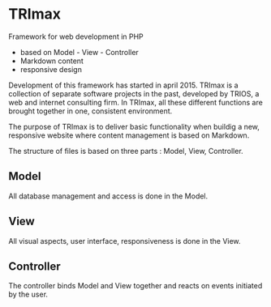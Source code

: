 # TRImax

Framework for web development in PHP 

- based on Model - View - Controller
- Markdown content
- responsive design

Development of this framework has started in april 2015. TRImax is a collection of separate software projects in the past, developed by TRIOS, a web and internet consulting firm. In TRImax, all these different functions are brought together in one, consistent environment. 

The purpose of TRImax is to deliver basic functionality when buildig a new, responsive website where content management is based on Markdown.

The structure of files is based on three parts : Model, View, Controller.

## Model

All database management and access is done in the Model.


## View

All visual aspects, user interface, responsiveness is done in the View.

## Controller 

The controller binds Model and View together and reacts on events initiated by the user. 
